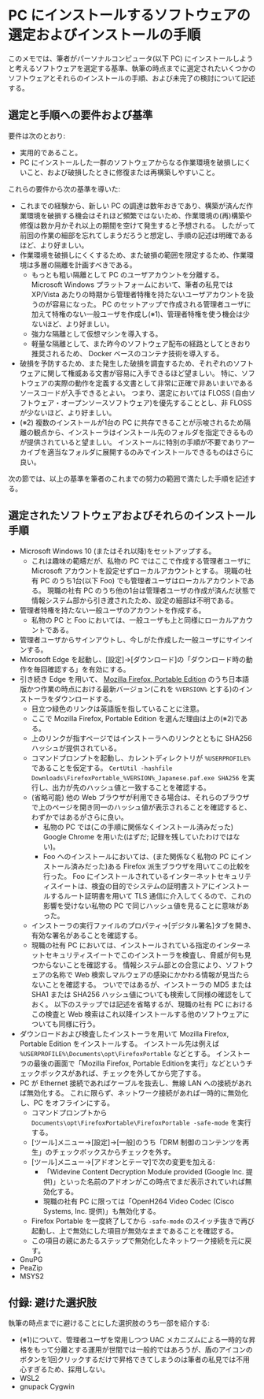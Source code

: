 # PC にインストールするソフトウェアの選定およびインストールの手順

このメモでは、筆者がパーソナルコンピュータ(以下 PC) にインストールしようと考えるソフトウェアを選定する基準、執筆の時点までに選定されたいくつかのソフトウェアとそれらのインストールの手順、および未完了の検討について記述する。

## 選定と手順への要件および基準

要件は次のとおり:
- 実用的であること。
- PC にインストールした一群のソフトウェアからなる作業環境を破損しにくいこと、および破損したときに修復または再構築しやすいこと。

これらの要件から次の基準を導いた:
- これまでの経験から、新しい PC の調達は数年おきであり、構築が済んだ作業環境を破損する機会はそれほど頻繁ではないため、作業環境の(再)構築や修復は数か月かそれ以上の期間を空けて発生すると予想される。
  したがって前回の作業の細部を忘れてしまうだろうと想定し、手順の記述は明確であるほど、より好ましい。
- 作業環境を破損しにくくするため、また破損の範囲を限定するため、作業環境は多層の隔離を計画すべきである。
  - もっとも粗い隔離として PC のユーザアカウントを分離する。
    Microsoft Windows プラットフォームにおいて、筆者の私見では XP/Vista あたりの時期から管理者特権を持たないユーザアカウントを扱うのが容易になった。
    PC のセットアップで作成される管理者ユーザに加えて特権のない一般ユーザを作成し(※1)、管理者特権を使う機会は少ないほど、より好ましい。
  - 強力な隔離として仮想マシンを導入する。
  - 軽量な隔離として、また昨今のソフトウェア配布の経路としてときおり推奨されるため、 Docker ベースのコンテナ技術を導入する。
- 破損を予防するため、また発生した破損を調査するため、それぞれのソフトウェアに関して権威ある文書が容易に入手できるほど望ましい。
  特に、ソフトウェアの実際の動作を定義する文書として非常に正確で非あいまいであるソースコードが入手できるとよい。
  つまり、選定においては FLOSS (自由ソフトウェア・オープンソースソフトウェア)を優先することとし、非 FLOSS が少ないほど、より好ましい。
- (※2) 複数のインストールが1台の PC に共存できることが示唆されるため隔離の観点から、インストーラはインストール先のフォルダを指定できるものが提供されていると望ましい。
  インストールに特別の手順が不要でありアーカイブを適当なフォルダに展開するのみでインストールできるものはさらに良い。

次の節では、以上の基準を筆者のこれまでの努力の範囲で満たした手順を記述する。

## 選定されたソフトウェアおよびそれらのインストール手順

- Microsoft Windows 10 (またはそれ以降)をセットアップする。
  - これは趣味の範疇だが、私物の PC ではここで作成する管理者ユーザに Microsoft アカウントを設定せずローカルアカウントとする。
    現職の社有 PC のうち1台(以下 Foo) でも管理者ユーザはローカルアカウントである。
    現職の社有 PC のうち他の1台は管理者ユーザの作成が済んだ状態で情報システム部から引き渡されたため、設定の細部は不明である。
- 管理者特権を持たない一般ユーザのアカウントを作成する。
  - 私物の PC と Foo においては、一般ユーザも上と同様にローカルアカウントである。
- 管理者ユーザからサインアウトし、今しがた作成した一般ユーザにサインインする。
- Microsoft Edge を起動し、\[設定]→\[ダウンロード]の「ダウンロード時の動作を毎回確認する」を有効にする。
- 引き続き Edge を用いて、 [Mozilla Firefox, Portable Edition](https://portableapps.com/apps/internet/firefox_portable) のうち日本語版かつ作業の時点における最新バージョン(これを `%VERSION%` とする)のインストーラをダウンロードする。
  - 目立つ緑色のリンクは英語版を指していることに注意。
  - ここで Mozilla Firefox, Portable Edition を選んだ理由は上の(※2)である。
  - 上のリンクが指すページではインストーラへのリンクとともに SHA256 ハッシュが提供されている。
  - コマンドプロンプトを起動し、カレントディレクトリが `%USERPROFILE%` であることを仮定する。
    `CertUtil -hashfile Downloads\FirefoxPortable_%VERSION%_Japanese.paf.exe SHA256` を実行し、出力が先のハッシュ値と一致することを確認する。
  - (省略可能) 他の Web ブラウザが利用できる場合は、それらのブラウザで上のページを開き同一のハッシュ値が表示されることを確認すると、わずかではあるがさらに良い。
    - 私物の PC では(この手順に関係なくインストール済みだった) Google Chrome を用いた(はずだ; 記録を残していたわけではない)。
    - Foo へのインストールにおいては、(また関係なく私物の PC にインストール済みだった)ある Firefox 派生ブラウザを用いてこの比較を行った。
      Foo にインストールされているインターネットセキュリティスイートは、検査の目的でシステムの証明書ストアにインストールするルート証明書を用いて TLS 通信に介入してくるので、これの影響を受けない私物の PC で同じハッシュ値を見ることに意味があった。
  - インストーラの実行ファイルのプロパティ→\[デジタル署名]タブを開き、有効な署名があることを確認する。
  - 現職の社有 PC においては、インストールされている指定のインターネットセキュリティスイートでこのインストーラを検査し、脅威が何も見つからないことを確認する。
    情報システム部との合意により、ソフトウェアの名称で Web 検索しマルウェアの感染にかかわる情報が見当たらないことを確認する。
    ついでではあるが、インストーラの MD5 または SHA1 または SHA256 ハッシュ値についても検索して同様の確認をしておく。
    以下のステップでは記述を省略するが、現職の社有 PC におけるこの検査と Web 検索はこれ以降インストールする他のソフトウェアについても同様に行う。
- ダウンロードおよび検査したインストーラを用いて Mozilla Firefox, Portable Edition をインストールする。
  インストール先は例えば `%USERPROFILE%\Documents\opt\FirefoxPortable` などとする。
  インストーラの最後の画面で「Mozilla Firefox, Portable Editionを実行」などというチェックボックスがあれば、チェックを外してから完了する。
- PC が Ethernet 接続であればケーブルを抜去し、無線 LAN への接続があれば無効化する。
  これに限らず、ネットワーク接続があれば一時的に無効化し、PC をオフラインにする。
  - コマンドプロンプトから `Documents\opt\FirefoxPortable\FirefoxPortable -safe-mode` を実行する。
  - \[ツール]メニュー→\[設定]→\[一般]のうち「DRM 制御のコンテンツを再生」のチェックボックスからチェックを外す。
  - \[ツール]メニュー→\[アドオンとテーマ]で次の変更を加える:
    - 「Widevine Content Decryption Module provided (Google Inc. 提供)」といった名前のアドオンがこの時点でまだ表示されていれば無効化する。
    - 現職の社有 PC に限っては「OpenH264 Video Codec (Cisco Systems, Inc. 提供)」も無効化する。
  - Firefox Portable を一度終了してから `-safe-mode` のスイッチ抜きで再び起動し、上で無効にした項目が無効なままであることを確認する。
  - この項目の親にあたるステップで無効化したネットワーク接続を元に戻す。
- GnuPG
- PeaZip
- MSYS2

## 付録: 避けた選択肢

執筆の時点までに避けることにした選択肢のうち一部を紹介する:
- (※1)について、管理者ユーザを常用しつつ UAC メカニズムによる一時的な昇格をもって分離とする運用が世間では一般的ではあろうが、盾のアイコンのボタンを1回クリックするだけで昇格できてしまうのは筆者の私見では不用心すぎるため、採用しない。
- WSL2
- gnupack Cygwin

